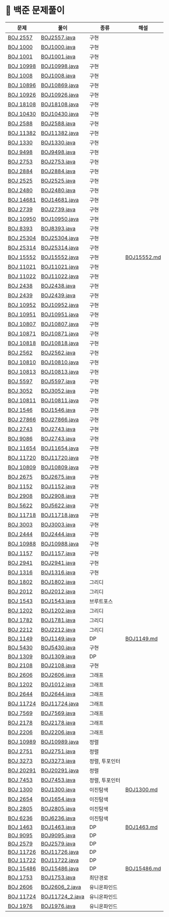 # 📍 백준 문제풀이

| 문제                                                 | 풀이                                       | 종류       | 해설                                |
|----------------------------------------------------|------------------------------------------|----------|-----------------------------------|
| [BOJ 2557](https://www.acmicpc.net/problem/2557)   | [BOJ2557.java](BOJ%2FBOJ2557.java)       | 구현       |                                   |
| [BOJ 1000](https://www.acmicpc.net/problem/1000)   | [BOJ1000.java](BOJ%2FBOJ1000.java)       | 구현       |                                   |
| [BOJ 1001](https://www.acmicpc.net/problem/1001)   | [BOJ1001.java](BOJ%2FBOJ1001.java)       | 구현       |                                   |
| [BOJ 10998](https://www.acmicpc.net/problem/10998) | [BOJ10998.java](BOJ%2FBOJ10998.java)     | 구현       |                                   |
| [BOJ 1008](https://www.acmicpc.net/problem/1008)   | [BOJ1008.java](BOJ%2FBOJ1008.java)       | 구현       |                                   |
| [BOJ 10896](https://www.acmicpc.net/problem/10896) | [BOJ10869.java](BOJ%2FBOJ10869.java)     | 구현       |                                   |
| [BOJ 10926](https://www.acmicpc.net/problem/10926) | [BOJ10926.java](BOJ%2FBOJ10926.java)     | 구현       |                                   |
| [BOJ 18108](https://www.acmicpc.net/problem/18108) | [BOJ18108.java](BOJ%2FBOJ18108.java)     | 구현       |                                   |
| [BOJ 10430](https://www.acmicpc.net/problem/10430) | [BOJ10430.java](BOJ%2FBOJ10430.java)     | 구현       |                                   |
| [BOJ 2588](https://www.acmicpc.net/problem/2588)   | [BOJ2588.java](BOJ%2FBOJ2588.java)       | 구현       |                                   |
| [BOJ 11382](https://www.acmicpc.net/problem/11382) | [BOJ11382.java](BOJ%2FBOJ11382.java)     | 구현       |                                   |
| [BOJ 1330](https://www.acmicpc.net/problem/1330)   | [BOJ1330.java](BOJ%2FBOJ1330.java)       | 구현       |                                   |
| [BOJ 9498](https://www.acmicpc.net/problem/9498)   | [BOJ9498.java](BOJ%2FBOJ9498.java)       | 구현       |                                   |
| [BOJ 2753](https://www.acmicpc.net/problem/2753)   | [BOJ2753.java](BOJ%2FBOJ2753.java)       | 구현       |                                   |
| [BOJ 2884](https://www.acmicpc.net/problem/2884)   | [BOJ2884.java](BOJ%2FBOJ2884.java)       | 구현       |                                   |
| [BOJ 2525](https://www.acmicpc.net/problem/2525)   | [BOJ2525.java](BOJ%2FBOJ2525.java)       | 구현       |                                   |
| [BOJ 2480](https://www.acmicpc.net/problem/2480)   | [BOJ2480.java](BOJ%2FBOJ2480.java)       | 구현       |                                   |
| [BOJ 14681](https://www.acmicpc.net/problem/14681) | [BOJ14681.java](BOJ%2FBOJ14681.java)     | 구현       |                                   |
| [BOJ 2739](https://www.acmicpc.net/problem/2739)   | [BOJ2739.java](BOJ%2FBOJ2739.java)       | 구현       |                                   |
| [BOJ 10950](https://www.acmicpc.net/problem/10950) | [BOJ10950.java](BOJ%2FBOJ10950.java)     | 구현       |                                   |
| [BOJ 8393](https://www.acmicpc.net/problem/18393)  | [BOJ8393.java](BOJ%2FBOJ8393.java)       | 구현       |                                   |
| [BOJ 25304](https://www.acmicpc.net/problem/25304) | [BOJ25304.java](BOJ%2FBOJ25304.java)     | 구현       |                                   |
| [BOJ 25314](https://www.acmicpc.net/problem/25314) | [BOJ25314.java](BOJ%2FBOJ25314.java)     | 구현       |                                   |
| [BOJ 15552](https://www.acmicpc.net/problem/15552) | [BOJ15552.java](BOJ%2FBOJ15552.java)     | 구현       | [BOJ15552.md](NOTE%2FBOJ15552.md) |
| [BOJ 11021](https://www.acmicpc.net/problem/11021) | [BOJ11021.java](BOJ%2FBOJ11021.java)     | 구현       |                                   |
| [BOJ 11022](https://www.acmicpc.net/problem/11022) | [BOJ11022.java](BOJ%2FBOJ11022.java)     | 구현       |                                   |
| [BOJ 2438](https://www.acmicpc.net/problem/2438)   | [BOJ2438.java](BOJ%2FBOJ2438.java)       | 구현       |                                   |
| [BOJ 2439](https://www.acmicpc.net/problem/2439)   | [BOJ2439.java](BOJ%2FBOJ2439.java)       | 구현       |                                   |
| [BOJ 10952](https://www.acmicpc.net/problem/10952) | [BOJ10952.java](BOJ%2FBOJ10952.java)     | 구현       |                                   |
| [BOJ 10951](https://www.acmicpc.net/problem/10951) | [BOJ10951.java](BOJ%2FBOJ10951.java)     | 구현       |                                   |
| [BOJ 10807](https://www.acmicpc.net/problem/10807) | [BOJ10807.java](BOJ%2FBOJ10807.java)     | 구현       |                                   |
| [BOJ 10871](https://www.acmicpc.net/problem/10871) | [BOJ10871.java](BOJ%2FBOJ10871.java)     | 구현       |                                   |
| [BOJ 10818](https://www.acmicpc.net/problem/10818) | [BOJ10818.java](BOJ%2FBOJ10818.java)     | 구현       |                                   |
| [BOJ 2562](https://www.acmicpc.net/problem/2562)   | [BOJ2562.java](BOJ%2FBOJ2562.java)       | 구현       |                                   |
| [BOJ 10810](https://www.acmicpc.net/problem/10810) | [BOJ10810.java](BOJ%2FBOJ10810.java)     | 구현       |                                   |
| [BOJ 10813](https://www.acmicpc.net/problem/10813) | [BOJ10813.java](BOJ%2FBOJ10813.java)     | 구현       |                                   |
| [BOJ 5597](https://www.acmicpc.net/problem/5597)   | [BOJ5597.java](BOJ%2FBOJ5597.java)       | 구현       |                                   |
| [BOJ 3052](https://www.acmicpc.net/problem/3052)   | [BOJ3052.java](BOJ%2FBOJ3052.java)       | 구현       |                                   |
| [BOJ 10811](https://www.acmicpc.net/problem/10811) | [BOJ10811.java](BOJ%2FBOJ10811.java)     | 구현       |                                   |
| [BOJ 1546](https://www.acmicpc.net/problem/1546)   | [BOJ1546.java](BOJ%2FBOJ1546.java)       | 구현       |                                   |
| [BOJ 27866](https://www.acmicpc.net/problem/27866) | [BOJ27866.java](BOJ%2FBOJ27866.java)     | 구현       |                                   |
| [BOJ 2743](https://www.acmicpc.net/problem/2743)   | [BOJ2743.java](BOJ%2FBOJ2743.java)       | 구현       |                                   |
| [BOJ 9086](https://www.acmicpc.net/problem/9086)   | [BOJ2743.java](BOJ%2FBOJ2743.java)       | 구현       |                                   |
| [BOJ 11654](https://www.acmicpc.net/problem/11654) | [BOJ11654.java](BOJ%2FBOJ11654.java)     | 구현       |                                   |
| [BOJ 11720](https://www.acmicpc.net/problem/11720) | [BOJ11720.java](BOJ%2FBOJ11720.java)     | 구현       |                                   |
| [BOJ 10809](https://www.acmicpc.net/problem/10809) | [BOJ10809.java](BOJ%2FBOJ10809.java)     | 구현       |                                   |
| [BOJ 2675](https://www.acmicpc.net/problem/2675)   | [BOJ2675.java](BOJ%2FBOJ2675.java)       | 구현       |                                   |
| [BOJ 1152](https://www.acmicpc.net/problem/1152)   | [BOJ1152.java](BOJ%2FBOJ1152.java)       | 구현       |                                   |
| [BOJ 2908](https://www.acmicpc.net/problem/2908)   | [BOJ2908.java](BOJ%2FBOJ2908.java)       | 구현       |                                   |
| [BOJ 5622](https://www.acmicpc.net/problem/5622)   | [BOJ5622.java](BOJ%2FBOJ5622.java)       | 구현       |                                   |
| [BOJ 11718](https://www.acmicpc.net/problem/11718) | [BOJ11718.java](BOJ%2FBOJ11718.java)     | 구현       |                                   |
| [BOJ 3003](https://www.acmicpc.net/problem/3003)   | [BOJ3003.java](BOJ%2FBOJ3003.java)       | 구현       |                                   |
| [BOJ 2444](https://www.acmicpc.net/problem/2444)   | [BOJ2444.java](BOJ%2FBOJ2444.java)       | 구현       |                                   |
| [BOJ 10988](https://www.acmicpc.net/problem/10988) | [BOJ10988.java](BOJ%2FBOJ10988.java)     | 구현       |                                   |
| [BOJ 1157](https://www.acmicpc.net/problem/1157)   | [BOJ1157.java](BOJ%2FBOJ1157.java)       | 구현       |                                   |
| [BOJ 2941](https://www.acmicpc.net/problem/2941)   | [BOJ2941.java](BOJ%2FBOJ2941.java)       | 구현       |                                   |
| [BOJ 1316](https://www.acmicpc.net/problem/1316)   | [BOJ1316.java](BOJ%2FBOJ1316.java)       | 구현       |                                   |
| [BOJ 1802](https://www.acmicpc.net/problem/1802)   | [BOJ1802.java](BOJ%2FBOJ1802.java)       | 그리디      |                                   |
| [BOJ 2012](https://www.acmicpc.net/problem/2012)   | [BOJ2012.java](BOJ%2FBOJ2012.java)       | 그리디      |                                   |
| [BOJ 1543](https://www.acmicpc.net/problem/1543)   | [BOJ1543.java](BOJ%2FBOJ1543.java)       | 브루트포스    |                                   |
| [BOJ 1202](https://www.acmicpc.net/problem/1202)   | [BOJ1202.java](BOJ%2FBOJ1202.java)       | 그리디      |                                   |
| [BOJ 1782](https://www.acmicpc.net/problem/1782)   | [BOJ1781.java](BOJ%2FBOJ1781.java)       | 그리디      |                                   |
| [BOJ 2212](https://www.acmicpc.net/problem/2212)   | [BOJ2212.java](BOJ%2FBOJ2212.java)       | 그리디      |                                   |
| [BOJ 1149](https://www.acmicpc.net/problem/1149)   | [BOJ1149.java](BOJ%2FBOJ1149.java)       | DP       | [BOJ1149.md](NOTE%2FBOJ1149.md)   |
| [BOJ 5430](https://www.acmicpc.net/problem/5430)   | [BOJ5430.java](BOJ%2FBOJ5430.java)       | 구현       |                                   |
| [BOJ 1309](https://www.acmicpc.net/problem/1309)   | [BOJ1309.java](BOJ%2FBOJ1309.java)       | DP       |                                   |
| [BOJ 2108](https://www.acmicpc.net/problem/2108)   | [BOJ2108.java](BOJ%2FBOJ2108.java)       | 구현       |                                   |
| [BOJ 2606](https://www.acmicpc.net/problem/2606)   | [BOJ2606.java](BOJ%2FBOJ2606.java)       | 그래프      |                                   |
| [BOJ 1202](https://www.acmicpc.net/problem/1012)   | [BOJ1012.java](BOJ%2FBOJ1012.java)       | 그래프      |                                   |
| [BOJ 2644](https://www.acmicpc.net/problem/2644)   | [BOJ2644.java](BOJ%2FBOJ2644.java)       | 그래프      |                                   |
| [BOJ 11724](https://www.acmicpc.net/problem/11724) | [BOJ11724.java](BOJ%2FBOJ11724.java)     | 그래프      |                                   |
| [BOJ 7569](https://www.acmicpc.net/problem/7569)   | [BOJ7569.java](BOJ%2FBOJ7569.java)       | 그래프      |                                   |
| [BOJ 2178](https://www.acmicpc.net/problem/2178)   | [BOJ2178.java](BOJ%2FBOJ2178.java)       | 그래프      |                                   |
| [BOJ 2206](https://www.acmicpc.net/problem/2206)   | [BOJ2206.java](BOJ%2FBOJ2206.java)       | 그래프      |                                   |
| [BOJ 10989](https://www.acmicpc.net/problem/10989) | [BOJ10989.java](BOJ%2FBOJ10989.java)     | 정렬       |                                   |
| [BOJ 2751](https://www.acmicpc.net/problem/2751)   | [BOJ2751.java](BOJ%2FBOJ2751.java)       | 정렬       |                                   |
| [BOJ 3273](https://www.acmicpc.net/problem/3273)   | [BOJ3273.java](BOJ%2FBOJ3273.java)       | 정렬, 투포인터 |                                   |
| [BOJ 20291](https://www.acmicpc.net/problem/20291) | [BOJ20291.java](BOJ%2FBOJ20291.java)     | 정렬       |                                   |
| [BOJ 7453](https://www.acmicpc.net/problem/7453)   | [BOJ7453.java](BOJ%2FBOJ7453.java)       | 정렬, 투포인터 |                                   |
| [BOJ 1300](https://www.acmicpc.net/problem/1300)   | [BOJ1300.java](BOJ%2FBOJ1300.java)       | 이진탐색     | [BOJ1300.md](NOTE%2FBOJ1300.md)   |
| [BOJ 2654](https://www.acmicpc.net/problem/2654)   | [BOJ1654.java](BOJ%2FBOJ1654.java)       | 이진탐색     |                                   |
| [BOJ 2805](https://www.acmicpc.net/problem/2805)   | [BOJ2805.java](BOJ%2FBOJ2805.java)       | 이진탐색     |                                   |
| [BOJ 6236](https://www.acmicpc.net/problem/6236)   | [BOJ6236.java](BOJ%2FBOJ6236.java)       | 이진탐색     |                                   |
| [BOJ 1463](https://www.acmicpc.net/problem/1463)   | [BOJ1463.java](BOJ%2FBOJ1463.java)       | DP       | [BOJ1463.md](NOTE%2FBOJ1463.md)   |
| [BOJ 9095](https://www.acmicpc.net/problem/9095)   | [BOJ9095.java](BOJ%2FBOJ9095.java)       | DP       |                                   |
| [BOJ 2579](https://www.acmicpc.net/problem/2579)   | [BOJ2579.java](BOJ%2FBOJ2579.java)       | DP       |                                   |
| [BOJ 11726](https://www.acmicpc.net/problem/11726) | [BOJ11726.java](BOJ%2FBOJ11726.java)     | DP       |
| [BOJ 11722](https://www.acmicpc.net/problem/11722) | [BOJ11722.java](BOJ%2FBOJ11722.java)     | DP       |
| [BOJ 15486](https://www.acmicpc.net/problem/15486) | [BOJ15486.java](BOJ%2FBOJ15486.java)     | DP       | [BOJ15486.md](NOTE%2FBOJ15486.md) |
| [BOJ 1753](https://www.acmicpc.net/problem/1753)   | [BOJ1753.java](BOJ%2FBOJ1753.java)       | 최단경로     |                                   |
| [BOJ 2606](https://www.acmicpc.net/problem/2606)   | [BOJ2606_2.java](BOJ%2FBOJ2606_2.java)   | 유니온파인드   |                                   |
| [BOJ 11724](https://www.acmicpc.net/problem/11724) | [BOJ11724_2.java](BOJ%2FBOJ11724_2.java) | 유니온파인드   |                                   |
| [BOJ 1976](https://www.acmicpc.net/problem/1976)   | [BOJ1976.java](BOJ%2FBOJ1976.java)       | 유니온파인드   |                                   |









